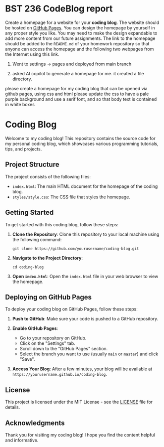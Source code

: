 # BST 236 CodeBlog report

Create a homepage for a website for your **coding blog**. The website should be hosted on [GitHub Pages](https://pages.github.com/). You can design the homepage by yourself in any proper style you like. You may need to make the design expandable to add more content from our future assignments. The link to the homepage should be added to the `README.md` of your homework repository so that anyone can access the homepage and the following two webpages from the Internet using this link.

1. Went to settings -> pages and deployed from main branch

2. asked AI copilot to generate a homepage for me. it created a file directory.

please create a homepage for my coding blog that can be opened via github pages, using css and html
please update the css to have a pale purple background and use a serif font, and so that body text is contained in white boxes 


# Coding Blog

Welcome to my coding blog! This repository contains the source code for my personal coding blog, which showcases various programming tutorials, tips, and projects.

## Project Structure

The project consists of the following files:

- `index.html`: The main HTML document for the homepage of the coding blog.
- `styles/style.css`: The CSS file that styles the homepage.

## Getting Started

To get started with this coding blog, follow these steps:

1. **Clone the Repository**: 
   Clone this repository to your local machine using the following command:
   ```
   git clone https://github.com/yourusername/coding-blog.git
   ```

2. **Navigate to the Project Directory**:
   ```
   cd coding-blog
   ```

3. **Open `index.html`**:
   Open the `index.html` file in your web browser to view the homepage.

## Deploying on GitHub Pages

To deploy your coding blog on GitHub Pages, follow these steps:

1. **Push to GitHub**: 
   Make sure your code is pushed to a GitHub repository.

2. **Enable GitHub Pages**:
   - Go to your repository on GitHub.
   - Click on the "Settings" tab.
   - Scroll down to the "GitHub Pages" section.
   - Select the branch you want to use (usually `main` or `master`) and click "Save".

3. **Access Your Blog**:
   After a few minutes, your blog will be available at `https://yourusername.github.io/coding-blog`.

## License

This project is licensed under the MIT License - see the [LICENSE](LICENSE) file for details.

## Acknowledgments

Thank you for visiting my coding blog! I hope you find the content helpful and informative.